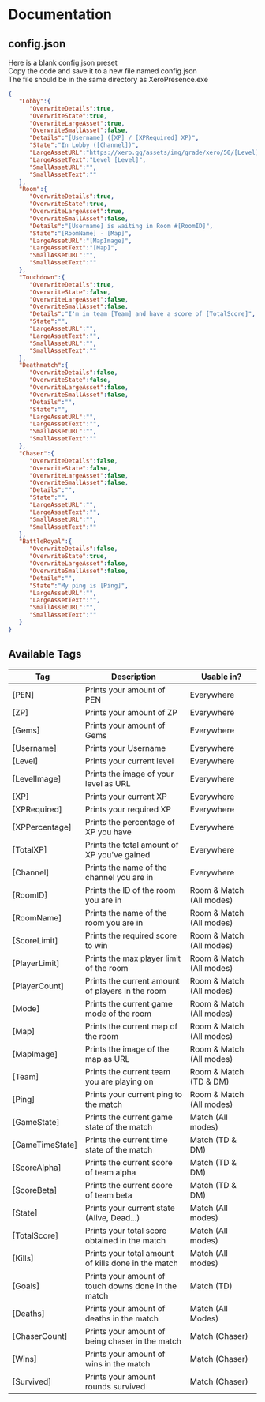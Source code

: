 # Documentation

## config.json
Here is a blank config.json preset  
Copy the code and save it to a new file named config.json  
The file should be in the same directory as XeroPresence.exe
```json
{
   "Lobby":{
      "OverwriteDetails":true,
      "OverwriteState":true,
      "OverwriteLargeAsset":true,
      "OverwriteSmallAsset":false,
      "Details":"[Username] ([XP] / [XPRequired] XP)",
      "State":"In Lobby ([Channel])",
      "LargeAssetURL":"https://xero.gg/assets/img/grade/xero/50/[Level].png",
      "LargeAssetText":"Level [Level]",
      "SmallAssetURL":"",
      "SmallAssetText":""
   },
   "Room":{
      "OverwriteDetails":true,
      "OverwriteState":true,
      "OverwriteLargeAsset":true,
      "OverwriteSmallAsset":false,
      "Details":"[Username] is waiting in Room #[RoomID]",
      "State":"[RoomName] - [Map]",
      "LargeAssetURL":"[MapImage]",
      "LargeAssetText":"[Map]",
      "SmallAssetURL":"",
      "SmallAssetText":""
   },
   "Touchdown":{
      "OverwriteDetails":true,
      "OverwriteState":false,
      "OverwriteLargeAsset":false,
      "OverwriteSmallAsset":false,
      "Details":"I'm in team [Team] and have a score of [TotalScore]",
      "State":"",
      "LargeAssetURL":"",
      "LargeAssetText":"",
      "SmallAssetURL":"",
      "SmallAssetText":""
   },
   "Deathmatch":{
      "OverwriteDetails":false,
      "OverwriteState":false,
      "OverwriteLargeAsset":false,
      "OverwriteSmallAsset":false,
      "Details":"",
      "State":"",
      "LargeAssetURL":"",
      "LargeAssetText":"",
      "SmallAssetURL":"",
      "SmallAssetText":""
   },
   "Chaser":{
      "OverwriteDetails":false,
      "OverwriteState":false,
      "OverwriteLargeAsset":false,
      "OverwriteSmallAsset":false,
      "Details":"",
      "State":"",
      "LargeAssetURL":"",
      "LargeAssetText":"",
      "SmallAssetURL":"",
      "SmallAssetText":""
   },
   "BattleRoyal":{
      "OverwriteDetails":false,
      "OverwriteState":true,
      "OverwriteLargeAsset":false,
      "OverwriteSmallAsset":false,
      "Details":"",
      "State":"My ping is [Ping]",
      "LargeAssetURL":"",
      "LargeAssetText":"",
      "SmallAssetURL":"",
      "SmallAssetText":""
   }
}
```
## Available Tags

| Tag  | Description | Usable in? |
| ------------- | ------------- | ------------- |
| [PEN]  | Prints your amount of PEN  | Everywhere  | 
| [ZP]  | Prints your amount of ZP  | Everywhere  | 
| [Gems]  | Prints your amount of Gems  | Everywhere  | 
| [Username]  | Prints your Username  | Everywhere  | 
| [Level]  | Prints your current level  | Everywhere  | 
| [LevelImage]  | Prints the image of your level as URL | Everywhere  | 
| [XP]  | Prints your current XP  | Everywhere  | 
| [XPRequired]  | Prints your required XP  | Everywhere  | 
| [XPPercentage]  | Prints the percentage of XP you have  | Everywhere  | 
| [TotalXP]  | Prints the total amount of XP you've gained  | Everywhere  | 
| [Channel]  | Prints the name of the channel you are in  | Everywhere  | 
| [RoomID] | Prints the ID of the room you are in | Room & Match (All modes) |
| [RoomName] | Prints the name of the room you are in | Room & Match (All modes) |
| [ScoreLimit] | Prints the required score to win | Room & Match (All modes) |
| [PlayerLimit] | Prints the max player limit of the room | Room & Match (All modes) |
| [PlayerCount] | Prints the current amount of players in the room | Room & Match (All modes) |
| [Mode] | Prints the current game mode of the room | Room & Match (All modes) |
| [Map] | Prints the current map of the room | Room & Match (All modes) |
| [MapImage] | Prints the image of the map as URL | Room & Match (All modes) |
| [Team] | Prints the current team you are playing on | Room & Match (TD & DM) |
| [Ping] | Prints your current ping to the match | Room & Match (All modes) |
| [GameState] | Prints the current game state of the match | Match (All modes) |
| [GameTimeState] | Prints the current time state of the match | Match (TD & DM) |
| [ScoreAlpha] | Prints the current score of team alpha | Match (TD & DM) |
| [ScoreBeta] | Prints the current score of team beta | Match (TD & DM) |
| [State] | Prints your current state (Alive, Dead...) | Match (All modes) | 
| [TotalScore] | Prints your total score obtained in the match | Match (All modes) | 
| [Kills] | Prints your total amount of kills done in the match | Match (All modes) |
| [Goals] | Prints your amount of touch downs done in the match | Match (TD) |
| [Deaths] | Prints your amount of deaths in the match | Match (All Modes) |
| [ChaserCount] | Prints your amount of being chaser in the match | Match (Chaser) |
| [Wins] | Prints your amount of wins in the match | Match (Chaser) |
| [Survived] | Prints your amount rounds survived | Match (Chaser) |
